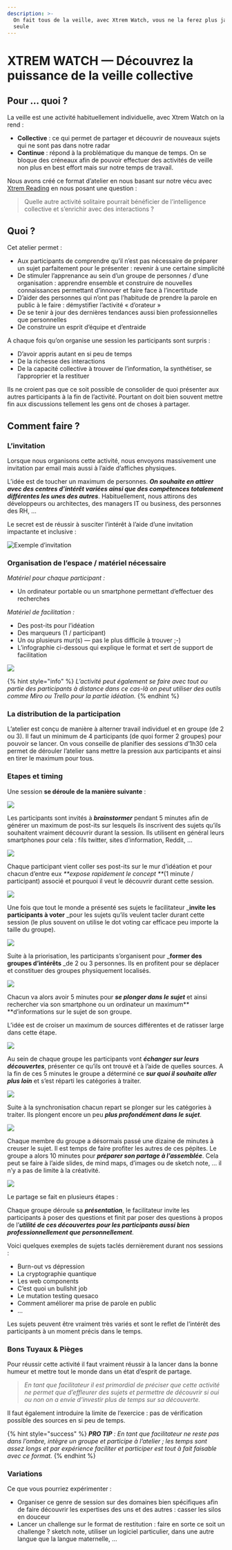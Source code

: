 ```yaml
---
description: >-
  On fait tous de la veille, avec Xtrem Watch, vous ne la ferez plus jamais
  seule
---
```


# XTREM WATCH — Découvrez la puissance de la veille collective

## Pour … quoi ?

La veille est une activité habituellement individuelle, avec Xtrem Watch on la rend :

* **Collective** : ce qui permet de partager et découvrir de nouveaux sujets qui ne sont pas dans notre radar
* **Continue** : répond à la problématique du manque de temps. On se bloque des créneaux afin de pouvoir effectuer des activités de veille non plus en best effort mais sur notre temps de travail.

Nous avons créé ce format d’atelier en nous basant sur notre vécu avec [Xtrem Reading](https://medium.com/@yoan.thirion/en-route-vers-lapprenance-avec-xtrem-reading-fc460112cabb?source=friends_link\&sk=f6fd28e5084b3e5033fdf6424b335f02) en nous posant une question :

> Quelle autre activité solitaire pourrait bénéficier de l’intelligence collective et s’enrichir avec des interactions ?

## Quoi ? <a href="df69" id="df69"></a>

Cet atelier permet :

* Aux participants de comprendre qu’il n’est pas nécessaire de préparer un sujet parfaitement pour le présenter : revenir à une certaine simplicité
* De stimuler l’apprenance au sein d’un groupe de personnes / d’une organisation : apprendre ensemble et construire de nouvelles connaissances permettant d’innover et faire face à l’incertitude
* D’aider des personnes qui n’ont pas l’habitude de prendre la parole en public à le faire : démystifier l’activité « d’orateur »
* De se tenir à jour des dernières tendances aussi bien professionnelles que personnelles
* De construire un esprit d’équipe et d’entraide

A chaque fois qu’on organise une session les participants sont surpris :

* D’avoir appris autant en si peu de temps
* De la richesse des interactions
* De la capacité collective à trouver de l’information, la synthétiser, se l’approprier et la restituer

Ils ne croient pas que ce soit possible de consolider de quoi présenter aux autres participants à la fin de l’activité. Pourtant on doit bien souvent mettre fin aux discussions tellement les gens ont de choses à partager.

## Comment faire ? <a href="5baf" id="5baf"></a>

### L’invitation <a href="4491" id="4491"></a>

Lorsque nous organisons cette activité, nous envoyons massivement une invitation par email mais aussi à l’aide d’affiches physiques.

L’idée est de toucher un maximum de personnes. _**On souhaite en attirer avec des centres d’intérêt variées ainsi que des compétences totalement différentes les unes des autres**_. Habituellement, nous attirons des développeurs ou architectes, des managers IT ou business, des personnes des RH, …

Le secret est de réussir à susciter l’intérêt à l’aide d’une invitation impactante et inclusive :

![Exemple d’invitation](https://miro.medium.com/max/319/1\*kAT0SjBa8TVALgdgemFAqg.png)

### Organisation de l’espace / matériel nécessaire

_Matériel pour chaque participant :_

* Un ordinateur portable ou un smartphone permettant d’effectuer des recherches

_Matériel de facilitation :_

* Des post-its pour l’idéation
* Des marqueurs (1 / participant)
* Un ou plusieurs mur(s) — pas le plus difficile à trouver ;-)
* L’infographie ci-dessous qui explique le format et sert de support de facilitation

![](<../.gitbook/assets/image (61).png>)

{% hint style="info" %}
_L’activité peut également se faire avec tout ou partie des participants à distance dans ce cas-là on peut utiliser des outils comme Miro ou Trello pour la partie idéation._
{% endhint %}

### La distribution de la participation <a href="79df" id="79df"></a>

L’atelier est conçu de manière à alterner travail individuel et en groupe (de 2 ou 3). Il faut un minimum de 4 participants (de quoi former 2 groupes) pour pouvoir se lancer. On vous conseille de planifier des sessions d’1h30 cela permet de dérouler l’atelier sans mettre la pression aux participants et ainsi en tirer le maximum pour tous.

### Etapes et timing <a href="9e54" id="9e54"></a>

Une session **se déroule de la manière suivante** :

![](https://miro.medium.com/max/346/1\*fNHkzYkr9-l0V50MXrbVWQ.png)

Les participants sont invités à _**brainstormer**_ pendant 5 minutes afin de générer un maximum de post-its sur lesquels ils inscrivent des sujets qu’ils souhaitent vraiment découvrir durant la session. Ils utilisent en général leurs smartphones pour cela : fils twitter, sites d’information, Reddit, …

![](https://miro.medium.com/max/346/1\*wnmA4oLyGdrLgtlaUi-66A.png)

Chaque participant vient coller ses post-its sur le mur d’idéation et pour chacun d’entre eux _**expose rapidement le concept **_(1 minute / participant) associé et pourquoi il veut le découvrir durant cette session.

![](https://miro.medium.com/max/346/1\*7jO67euOoeeD91HUAlsJoA.png)

Une fois que tout le monde a présenté ses sujets le facilitateur _**invite les participants à voter** _pour les sujets qu’ils veulent tacler durant cette session (le plus souvent on utilise le dot voting car efficace peu importe la taille du groupe).

![](https://miro.medium.com/max/502/1\*5NXR4luc-Jf\_--ngzvN9hw.png)

Suite à la priorisation, les participants s’organisent pour _**former des groupes d’intérêts** _de 2 ou 3 personnes. Ils en profitent pour se déplacer et constituer des groupes physiquement localisés.

![](https://miro.medium.com/max/349/1\*9lmJM23jjw7E7carl9gpRw.png)

Chacun va alors avoir 5 minutes pour _**se plonger dans le sujet**_ et ainsi rechercher via son smartphone ou un ordinateur un maximum** **d’informations sur le sujet de son groupe.

L’idée est de croiser un maximum de sources différentes et de ratisser large dans cette étape.

![](https://miro.medium.com/max/349/1\*SDnj38GgLuS5vnTfQcoJhg.png)

Au sein de chaque groupe les participants vont _**échanger sur leurs découvertes**_, présenter ce qu’ils ont trouvé et à l’aide de quelles sources. A la fin de ces 5 minutes le groupe a déterminé ce _**sur quoi il souhaite aller plus loin**_ et s’est réparti les catégories à traiter.

![](https://miro.medium.com/max/349/1\*oofqayFMYP8sjvW-NRTq9Q.png)

Suite à la synchronisation chacun repart se plonger sur les catégories à traiter. Ils plongent encore un peu _**plus profondément dans le sujet**_.

![](https://miro.medium.com/max/349/1\*QE9EjDR9s5483kfQpPc-Qw.png)

Chaque membre du groupe a désormais passé une dizaine de minutes à creuser le sujet. Il est temps de faire profiter les autres de ces pépites. Le groupe a alors 10 minutes pour _**préparer son partage à l’assemblée**_. Cela peut se faire à l’aide slides, de mind maps, d’images ou de sketch note, … il n’y a pas de limite à la créativité.

![](https://miro.medium.com/max/776/1\*pmt7DTlzjY3a2V7Nf6rdyg.png)

Le partage se fait en plusieurs étapes :

Chaque groupe déroule sa _**présentation**_, le facilitateur invite les participants à poser des questions et finit par poser des questions à propos de l’_**utilité de ces découvertes pour les participants aussi bien professionnellement que personnellement**_.

Voici quelques exemples de sujets taclés dernièrement durant nos sessions :

* Burn-out vs dépression
* La cryptographie quantique
* Les web components
* C’est quoi un bullshit job
* Le mutation testing quesaco
* Comment améliorer ma prise de parole en public
* …

Les sujets peuvent être vraiment très variés et sont le reflet de l’intérêt des participants à un moment précis dans le temps.

### Bons Tuyaux & Pièges <a href="74f0" id="74f0"></a>

Pour réussir cette activité il faut vraiment réussir à la lancer dans la bonne humeur et mettre tout le monde dans un état d’esprit de partage.

> _En tant que facilitateur il est primordial de préciser que cette activité ne permet que d’effleurer des sujets et permettre de découvrir si oui ou non on a envie d’investir plus de temps sur sa découverte._

Il faut également introduire la limite de l’exercice : pas de vérification possible des sources en si peu de temps.

{% hint style="success" %}
_**PRO TIP** : En tant que facilitateur ne reste pas dans l’ombre, intègre un groupe et participe à l’atelier ; les temps sont assez longs et par expérience faciliter et participer est tout à fait faisable avec ce format._
{% endhint %}

### Variations <a href="c0aa" id="c0aa"></a>

Ce que vous pourriez expérimenter :

* Organiser ce genre de session sur des domaines bien spécifiques afin de faire découvrir les expertises des uns et des autres : casser les silos en douceur
* Lancer un challenge sur le format de restitution : faire en sorte ce soit un challenge ? sketch note, utiliser un logiciel particulier, dans une autre langue que la langue maternelle, …
